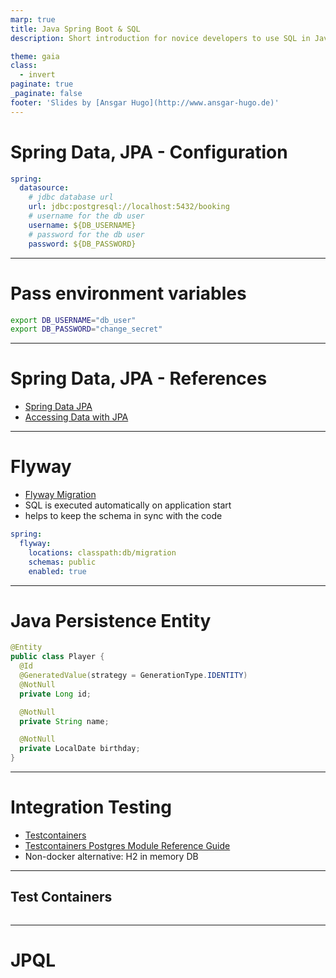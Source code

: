 ```yaml
---
marp: true
title: Java Spring Boot & SQL
description: Short introduction for novice developers to use SQL in Java

theme: gaia
class:
  - invert
paginate: true
_paginate: false
footer: 'Slides by [Ansgar Hugo](http://www.ansgar-hugo.de)'
---
```

# Spring Data, JPA - Configuration
```yaml
spring:
  datasource:
    # jdbc database url
    url: jdbc:postgresql://localhost:5432/booking
    # username for the db user
    username: ${DB_USERNAME}
    # password for the db user
    password: ${DB_PASSWORD}
```
---
# Pass environment variables
```bash
export DB_USERNAME="db_user"
export DB_PASSWORD="change_secret"
```
---
# Spring Data, JPA - References
- [Spring Data JPA](https://docs.spring.io/spring-boot/docs/2.5.1/reference/htmlsingle/#boot-features-jpa-and-spring-data)
- [Accessing Data with JPA](https://spring.io/guides/gs/accessing-data-jpa/)

---
# Flyway
- [Flyway Migration](https://docs.spring.io/spring-boot/docs/2.5.1/reference/htmlsingle/#howto-execute-flyway-database-migrations-on-startup)
- SQL is executed automatically on application start
- helps to keep the schema in sync with the code
```yaml
spring:
  flyway:
    locations: classpath:db/migration
    schemas: public
    enabled: true

```
---
# Java Persistence Entity
```java
@Entity
public class Player {
  @Id
  @GeneratedValue(strategy = GenerationType.IDENTITY)
  @NotNull
  private Long id;

  @NotNull
  private String name;

  @NotNull
  private LocalDate birthday;
}
```

---
# Integration Testing

- [Testcontainers](https://www.testcontainers.org/)
- [Testcontainers Postgres Module Reference Guide](https://www.testcontainers.org/modules/databases/postgres/)
- Non-docker alternative: H2 in memory DB

---

## Test Containers
```yaml

```
---

# JPQL

